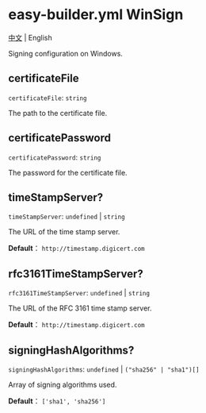 # easy-builder.yml WinSign
[中文](../../zh/mac/sign.md) | English

Signing configuration on Windows.

## certificateFile
`certificateFile`: `string`

The path to the certificate file.

## certificatePassword
`certificatePassword`: `string`

The password for the certificate file.

## timeStampServer?
`timeStampServer`: `undefined` | `string`

The URL of the time stamp server.

**Default**：
`http://timestamp.digicert.com`

## rfc3161TimeStampServer?
`rfc3161TimeStampServer`: `undefined` | `string`

The URL of the RFC 3161 time stamp server.

**Default**：
`http://timestamp.digicert.com`

## signingHashAlgorithms?
`signingHashAlgorithms`: `undefined` | `("sha256" | "sha1")[]`

Array of signing algorithms used.

**Default**：
`['sha1', 'sha256']`